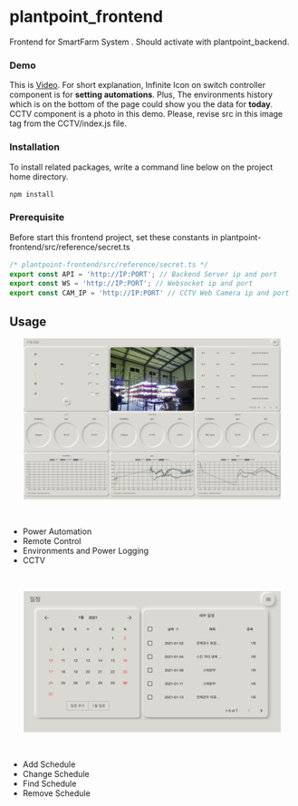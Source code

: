 # plantpoint_frontend

Frontend for SmartFarm System . Should activate with plantpoint_backend.



### Demo

This is [Video](https://www.youtube.com/watch?v=Ues5e7m1w10&lc=UgyAODgET9TnCkozM9J4AaABAg). For short explanation, Infinite Icon on switch controller component is for **setting automations**. Plus, The environments history which is on the bottom of the page could show you the data for **today**. CCTV component is a photo in this demo. Please, revise src in this image tag from the CCTV/index.js file.



### Installation

To install related packages, write a command line below on the project home directory.

```bash
npm install
```



### Prerequisite

Before start this frontend project, set these constants in plantpoint-frontend/src/reference/secret.ts

```typescript
/* plantpoint-frontend/src/reference/secret.ts */
export const API = 'http://IP:PORT'; // Backend Server ip and port
export const WS = 'http://IP:PORT'; // Websocket ip and port
export const CAM_IP = 'http://IP:PORT' // CCTV Web Camera ip and port
```



## Usage

<p align="center">
  <img src="./documentation/intro.png" width="90%" />
</p>


<br/>

* Power Automation
* Remote Control
* Environments and Power Logging
* CCTV

<br/>

<p align="center">
  <img src="./documentation/schedule.png" width="90%" />
</p>


<br/>

* Add Schedule 
* Change Schedule
* Find Schedule
* Remove Schedule